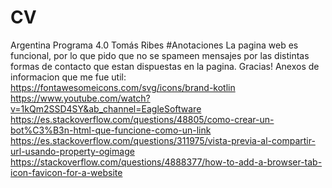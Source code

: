 # CV
Argentina Programa 4.0
Tomás Ribes
#Anotaciones
La pagina web es funcional, por lo que pido que no se spameen mensajes por las distintas formas de contacto que estan dispuestas en la pagina. Gracias!
Anexos de informacion que me fue util:
https://fontawesomeicons.com/svg/icons/brand-kotlin
https://www.youtube.com/watch?v=1kQm2SSD4SY&ab_channel=EagleSoftware
https://es.stackoverflow.com/questions/48805/como-crear-un-bot%C3%B3n-html-que-funcione-como-un-link
https://es.stackoverflow.com/questions/311975/vista-previa-al-compartir-url-usando-property-ogimage
https://stackoverflow.com/questions/4888377/how-to-add-a-browser-tab-icon-favicon-for-a-website
